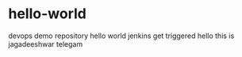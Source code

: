 # hello-world
devops demo repository
hello world
jenkins get triggered
hello 
this is jagadeeshwar telegam
